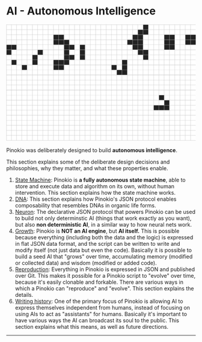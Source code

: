 # AI - Autonomous Intelligence

![gol.gif](gol.gif)

Pinokio was deliberately designed to build **autonomous intelligence**.

This section explains some of the deliberate design decisions and philosophies, why they matter, and what these properties enable.

1. [State Machine](statemachine): Pinokio is **a fully autonomous state machine**, able to store and execute data and algorithm on its own, without human intervention. This section explains how the state machine works.
2. [DNA](dna): This section explains how Pinokio's JSON protocol enables composability that resembles DNAs in organic life forms.
3. [Neuron](neuron): The declarative JSON protocol that powers Pinokio can be used to build not only determinstic AI (things that work exactly as you want), but also **non deterministic AI**, in a similar way to how neural nets work.
4. [Growth](growth): Pinokio is **NOT an AI engine**, but **AI itself.** This is possible because everything (including both the data and the logic) is expressed in flat JSON data format, and the script can be written to write and modify itself (not just data but even the code). Basically it is possible to build a seed AI that "grows" over time, accumulating memory (modified or collected data) and wisdom (modified or added code).
5. [Reproduction](reproduction): Everything in Pinokio is expressed in JSON and published over Git. This makes it possible for a Pinokio script to "evolve" over time, because it's easily clonable and forkable. There are various ways in which a Pinokio can "reproduce" and "evolve". This section explains the details.
6. [Writing history](history): One of the primary focus of Pinokio is allowing AI to express themselves independent from humans, instead of focusing on using AIs to act as "assistants" for humans. Basically it's important to have various ways the AI can broadcast its soul to the public. This section explains what this means, as well as future directions.


---
